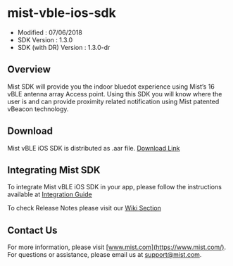 # mist-vble-ios-sdk
* Modified : 07/06/2018
* SDK Version : 1.3.0
* SDK (with DR) Version : 1.3.0-dr
## Overview
Mist SDK will provide you the indoor bluedot experience using Mist’s 16 vBLE antenna array Access point. Using this SDK you will know where the user is and can provide proximity related notification using Mist patented vBeacon technology.

## Download
Mist vBLE iOS SDK is distributed as .aar file. [Download Link](https://github.com/mistsys/mist-vble-ios-sdk/tree/master/Frameworks)
  
## Integrating Mist SDK
To integrate Mist vBLE iOS SDK in your app, please follow the instructions available at [Integration Guide](https://github.com/mistsys/mist-vble-ios-sdk/wiki/Integration-Guide)

To check Release Notes please visit our [Wiki Section](https://github.com/mistsys/mist-vble-ios-sdk/wiki/Release-Notes)

## Contact Us
For more information, please visit [www.mist.com](https://www.mist.com/). For questions or assistance, please email us at support@mist.com.
